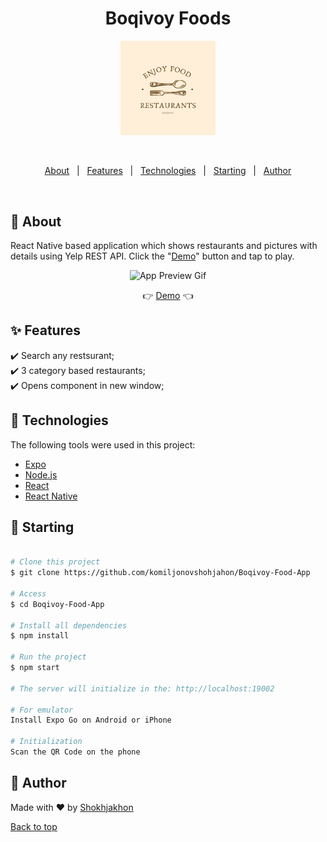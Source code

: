 <h1 align="center">Boqivoy Foods</h1>

<div align="center" id="top">
<img width="30%" src="https://raw.githubusercontent.com/komiljonovshohjahon/Boqivoy-Food-App/master/assets/boqivoy_icon.png" alt="Boqivoy Foods" />

&#xa0;

</div>

<p align="center">
  <a href="#dart-about">About</a> &#xa0; | &#xa0; 
  <a href="#sparkles-features">Features</a> &#xa0; | &#xa0;
  <a href="#rocket-technologies">Technologies</a> &#xa0; | &#xa0;
  <a href="#checkered_flag-starting">Starting</a> &#xa0; | &#xa0;
  <a href="https://github.com/komiljonovshohjahon" target="_blank">Author</a>
</p>

<br>

## :dart: About

React Native based application which shows restaurants and pictures with details using Yelp REST API. Click the "<a target="_blank" href="https://appetize.io/app/5a7km7pf0m55zgnu3tqaytudkr">Demo</a>" button and tap to play.

<div align="center">
  <img width="30%" src="./Boqivoy-Preview.gif" alt="App Preview Gif"/>

:point_right: <a target="_blank" href="https://appetize.io/app/5a7km7pf0m55zgnu3tqaytudkr">Demo</a> :point_left:

</div>

## :sparkles: Features

:heavy_check_mark: Search any restsurant;\
:heavy_check_mark: 3 category based restaurants;\
:heavy_check_mark: Opens component in new window;

## :rocket: Technologies

The following tools were used in this project:

- [Expo](https://expo.io/)
- [Node.js](https://nodejs.org/en/)
- [React](https://reactjs.org/)
- [React Native](https://reactnative.dev/)

## :checkered_flag: Starting

```bash

# Clone this project
$ git clone https://github.com/komiljonovshohjahon/Boqivoy-Food-App

# Access
$ cd Boqivoy-Food-App

# Install all dependencies
$ npm install

# Run the project
$ npm start

# The server will initialize in the: http://localhost:19002

# For emulator
Install Expo Go on Android or iPhone

# Initialization
Scan the QR Code on the phone
```

## :memo: Author

Made with :heart: by <a href="https://github.com/komiljonovshohjahon" target="_blank">Shokhjakhon</a>

<a href="#top">Back to top</a>
